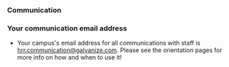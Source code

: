### Communication

### Your communication email address

* Your campus's email address for all communications with staff is hrr.communication@galvanize.com. Please see the orientation pages for more info on how and when to use it!

